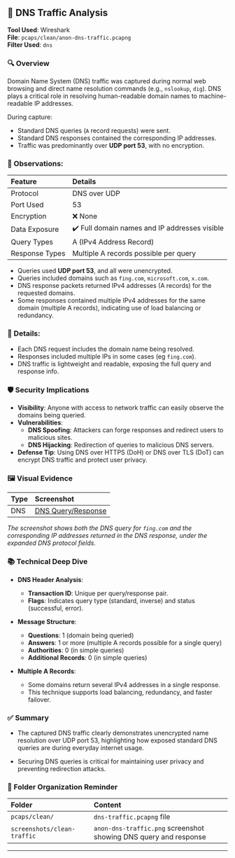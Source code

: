 ## 📡 DNS Traffic Analysis

**Tool Used**: Wireshark  
**File**: `pcaps/clean/anon-dns-traffic.pcapng`  
**Filter Used**: `dns`

### 🔍 Overview

Domain Name System (DNS) traffic was captured during normal web browsing and direct name resolution commands (e.g., `nslookup`, `dig`). DNS plays a critical role in resolving human-readable domain names to machine-readable IP addresses.

During capture:
- Standard DNS queries (`A` record requests) were sent.
- Standard DNS responses contained the corresponding IP addresses.
- Traffic was predominantly over **UDP port 53**, with no encryption.

### 🧪 Observations:

| Feature | Details |
|:--------|:--------|
| Protocol | DNS over UDP |
| Port Used | 53 |
| Encryption | ❌ None |
| Data Exposure | ✔️ Full domain names and IP addresses visible |
| Query Types | A (IPv4 Address Record) |
| Response Types | Multiple A records possible per query |

- Queries used **UDP port 53**, and all were unencrypted.
- Queries included domains such as `fing.com`, `microsoft.com`, `x.com`.
- DNS response packets returned IPv4 addresses (A records) for the requested domains.
- Some responses contained multiple IPv4 addresses for the same domain (multiple A records), indicating use of load balancing or redundancy.

### 📑 Details:
- Each DNS request includes the domain name being resolved.
- Responses included multiple IPs in some cases (eg `fing.com`).
- DNS traffic is lightweight and readable, exposing the full query and response info.

### 🛡️ Security Implications

- **Visibility**: Anyone with access to network traffic can easily observe the domains being queried.
- **Vulnerabilities**:
  - **DNS Spoofing**: Attackers can forge responses and redirect users to malicious sites.
  - **DNS Hijacking**: Redirection of queries to malicious DNS servers.
- **Defense Tip**: Using DNS over HTTPS (DoH) or DNS over TLS (DoT) can encrypt DNS traffic and protect user privacy.

### 🖼️ Visual Evidence

| Type | Screenshot |
|:-----|:-----------|
| DNS | [DNS Query/Response](https://github.com/user-attachments/assets/e5da1936-fbc4-4f7e-aad8-e25262f76a9c) |

*The screenshot shows both the DNS query for `fing.com` and the corresponding IP addresses returned in the DNS response, under the expanded DNS protocol fields.*

### 📚 Technical Deep Dive 

- **DNS Header Analysis**:
  - **Transaction ID**: Unique per query/response pair.
  - **Flags**: Indicates query type (standard, inverse) and status (successful, error).
- **Message Structure**:
  - **Questions**: 1 (domain being queried)
  - **Answers**: 1 or more (multiple A records possible for a single query)
  - **Authorities**: 0 (in simple queries)
  - **Additional Records**: 0 (in simple queries)

- **Multiple A Records**:
  - Some domains return several IPv4 addresses in a single response.
  - This technique supports load balancing, redundancy, and faster failover.

### ✅ Summary

- The captured DNS traffic clearly demonstrates unencrypted name resolution over UDP port 53, highlighting how exposed standard DNS queries are during everyday internet usage.

- Securing DNS queries is critical for maintaining user privacy and preventing redirection attacks.

### 📂 Folder Organization Reminder

| Folder | Content |
|:-------|:--------|
| `pcaps/clean/` | `dns-traffic.pcapng` file |
| `screenshots/clean-traffic` | `anon-dns-traffic.png` screenshot showing DNS query and response |

---
